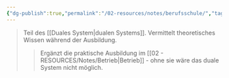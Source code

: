 ```yaml
---
{"dg-publish":true,"permalink":"/02-resources/notes/berufsschule/","tags":["ausbildung/institution","duales-system"],"noteIcon":"","updated":"2025-08-26T16:35:24.120+02:00"}
---
```


>Teil des [[Duales System\|dualen Systems]]. Vermittelt theoretisches Wissen während der Ausbildung.
>>Ergänzt die praktische Ausbildung im [[02 - RESOURCES/Notes/Betrieb\|Betrieb]] - ohne sie wäre das duale System nicht möglich.